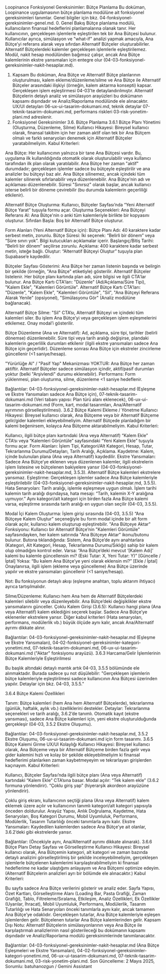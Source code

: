 Loopinance Fonksiyonel Gereksinimler: Bütçe Planlama
Bu doküman, Loopinance uygulamasının bütçe planlama modülüne ait fonksiyonel gereksinimleri tanımlar. Genel bilgiler için bkz. 04-fonksiyonel-gereksinimler-genel.md.
0. Genel Bakış
Bütçe planlama modülü, kullanıcıların finansal hedeflerini planlamalarına olanak tanır. Her kullanıcının, gerçekleşen işlemlerle eşleştirilen tek bir Ana Bütçesi bulunur. Kullanıcılar ayrıca, simülasyon ve "what-if" analizi yapmak amacıyla, Ana Bütçe’yi referans alarak veya sıfırdan Alternatif Bütçeler oluşturabilirler. Alternatif Bütçelerdeki kalemler gerçekleşen işlemlerle eşleştirilemez. Modül, nakit hesap modülünden bağımsız çalışır, ancak Ana Bütçe kalemlerinin ekstre yansımaları için entegre olur (04-03-fonksiyonel-gereksinimler-nakit-hesaplar.md).
1. Kapsam
Bu doküman, Ana Bütçe ve Alternatif Bütçe planlarının oluşturulması, kalem ekleme/düzenleme/silme ve Ana Bütçe ile Alternatif Bütçeler arasındaki ilişkiyi (örneğin, kalem aktarma konsepti) kapsar. Gerçekleşen işlem eşleştirmesi 04-03'te detaylandırılmıştır. Alternatif Bütçelerin detaylı analiz ve simülasyon arayüzleri bu dokümanın kapsamı dışındadır ve Analiz/Raporlama modülünde ele alınacaktır. UX/UI detayları 06-ux-ui-tasarim-dokumani.md, teknik detaylar 07-teknik-tasarim-dokumani.md, performans riskleri 03-risk-yonetim-plani.md adreslenir.
2. Fonksiyonel Gereksinimler
3.6. Bütçe Planlama
3.6.1 Bütçe Planı Yönetimi (Oluşturma, Düzenleme, Silme)
Kullanıcı Hikayesi: Bireysel kullanıcı olarak, finansal takibim için her zaman aktif olan tek bir Ana Bütçem olmalı ve farklı senaryoları denemek için Alternatif Bütçeler yaratabilmeliyim.
Kabul Kriterleri:

Ana Bütçe:
Her kullanıcının yalnızca bir tane Ana Bütçesi vardır. Bu, uygulama ilk kullanıldığında otomatik olarak oluşturulabilir veya kullanıcı tarafından ilk plan olarak yaratılabilir.
Ana Bütçe her zaman "aktif" durumdadır; gerçekleşen işlemler sadece bu bütçeyle eşleştirilir ve ana analizler bu bütçeyi baz alır.
Ana Bütçe silinemez, ancak içindeki tüm kalemler silinerek sıfırlanabilir veya düzenlenebilir.
Ana Bütçe'nin adı ve açıklaması düzenlenebilir. Süresi "Sınırsız" olarak başlar, ancak kullanıcı isterse belirli bir döneme çevirebilir (bu durumda kalemlerin geçerliliği etkilenir).


Alternatif Bütçe Oluşturma:
Kullanıcı, Bütçeler Sayfası’nda “Yeni Alternatif Bütçe Yarat” tuşuyla formu açar.
Oluşturma Seçenekleri:
Ana Bütçeyi Referans Al: Ana Bütçe'nin o anki tüm kalemleriyle birlikte bir kopyasını oluşturur.
Sıfırdan Başla: Boş bir Alternatif Bütçe oluşturur.


Form Alanları (Yeni Alternatif Bütçe için):
Bütçe Planı Adı: 40 karaktere kadar serbest metin, zorunlu.
Bütçe Süresi: İki seçenek: “Belirli bir dönem” veya “Süre sınırı yok”. Bilgi kutucukları açıklamalar içerir.
Başlangıç/Bitiş Tarihi: “Belirli bir dönem” seçilirse zorunlu.
Açıklama: 400 karaktere kadar serbest metin, isteğe bağlı.
Oluştur: “Alternatif Bütçeyi Oluştur” tuşuyla plan Supabase’e kaydedilir.




Bütçeler Sayfası Gösterimi:
Ana Bütçe her zaman listenin başında ve belirgin bir şekilde (örneğin, "Ana Bütçe" etiketiyle) gösterilir.
Alternatif Bütçeler listelenir.
Her bütçe planı kartında plan adı, süre bilgisi ve ilgili CTA'lar bulunur.
Ana Bütçe Kartı CTA'ları: "Düzenle" (Ad/Açıklama/Süre Tipi), "Kalem Ekle", "Kalemleri Görüntüle".
Alternatif Bütçe Kartı CTA'ları: "Düzenle", "Kalem Ekle", "Kalemleri Görüntüle", "Sil", "Ana Bütçeyi Referans Alarak Yenile" (opsiyonel), "Simülasyonu Gör" (Analiz modülüne bağlanacak).




Alternatif Bütçe Silme:
"Sil" CTA’sı, Alternatif Bütçeyi ve içindeki tüm kalemleri siler. Bu işlem Ana Bütçe’yi veya gerçekleşen işlem eşleşmelerini etkilemez. Onay modal’i gösterilir.


Bütçe Düzenleme (Ana ve Alternatif):
Ad, açıklama, süre tipi, tarihler (belirli dönemse) düzenlenebilir.
Süre tipi veya tarih aralığı değişirse, plandaki kalemlerin geçerlilik durumları etkilenir (ilgili ekstre yansımaları sadece Ana Bütçe için geçerlidir). Düzenleme sonrası Ana Bütçe için ekstreler zincirleme güncellenir (<1 saniye/hesap).


"Yürürlüğe Al" / "Pasif Yap" Mekanizması YOKTUR: Ana Bütçe her zaman aktiftir. Alternatif Bütçeler sadece simülasyon içindir, aktif/pasif durumları yoktur (belki "Arşivlendi" durumu eklenebilir).
Performans: Form yüklenmesi, plan oluşturma, silme, düzenleme <1 saniye hedeflenir.

Bağlantılar: 04-03-fonksiyonel-gereksinimler-nakit-hesaplar.md (Eşleşme ve Ekstre Yansımaları sadece Ana Bütçe için), 07-teknik-tasarim-dokumani.md (Veri tabanı yapısı: Plan türü alanı eklenecek), 06-ux-ui-tasarim-dokumani.md (Form, kart, modal tasarımları, Ana/Alternatif ayrımının görselleştirilmesi).
3.6.2 Bütçe Kalemi Ekleme / Yönetme
Kullanıcı Hikayesi: Bireysel kullanıcı olarak, Ana Bütçeme veya bir Alternatif Bütçeme gelir/gider kalemleri ekleyebilmeliyim. Alternatif Bütçede planladığım bir kalemi beğenirsem, kolayca Ana Bütçeme aktarabilmeliyim.
Kabul Kriterleri:

Kullanıcı, ilgili bütçe planı kartındaki (Ana veya Alternatif) “Kalem Ekle” CTA’sı veya “Kalemleri Görüntüle” sayfasındaki “Yeni Kalem Ekle” tuşuyla formu açar.
Form Alanları: İşlem Tipi, Kategori/Alt Kategori, Hesap, Tutar, Tekrarlanma Durumu/Detayları, Tarih Aralığı, Açıklama.
Kaydetme: Kalem, içinde bulunulan plana (Ana veya Alternatif) kaydedilir.
Ekstre Yansımaları: Sadece Ana Bütçe’ye eklenen veya düzenlenen kalemler, ilgili ekstrelerin işlem listesine ve bütçelenen bakiyelere yansır (04-03-fonksiyonel-gereksinimler-nakit-hesaplar.md, 3.5.3). Alternatif Bütçe kalemleri ekstrelere yansımaz.
Eşleştirme: Gerçekleşen işlemler sadece Ana Bütçe kalemleriyle eşleştirilebilir (04-03-fonksiyonel-gereksinimler-nakit-hesaplar.md, 3.5.5).
Hata Senaryoları:
Tarih aralığı, işlemle eşleşmeye uygun olmalı. İşlem tarihi kalemin tarih aralığı dışındaysa, hata mesajı: “Tarih, kalemin X-Y aralığına uymuyor.”
Aynı kategori/alt kategori için birden fazla Ana Bütçe kalemi varsa, eşleştirme sırasında tarih aralığı en uygun olan seçilir (04-03, 3.5.5).


Modal İçi Kalem Oluşturma: İşlem girişi sırasında (04-03, 3.5.5) “Ana Bütçeye Kalem Oluştur” seçeneğiyle bu form modal içinde bir alt form olarak açılır, kullanıcı kalem oluşturup eşleştirebilir.
"Ana Bütçeye Aktar" Fonksiyonu:
Kullanıcı bir Alternatif Bütçe’nin "Kalemleri Görüntüle" sayfasındayken, her kalem satırında "Ana Bütçeye Aktar" ikonu/butonu bulunur.
Butona tıklandığında:
Sistem, Ana Bütçe’de aynı anahtarlara (Kategori, Alt Kategori, Hesap, Tekrarlanma Durumu/Sıklığı) sahip bir kalem olup olmadığını kontrol eder.
Varsa: “Ana Bütçe’deki mevcut ‘[Kalem Adı]’ kalemi bu kalemle güncellensin mi? (Eski Tutar: X, Yeni Tutar: Y)” [Güncelle / İptal]
Yoksa: “Bu kalem Ana Bütçe’ye yeni olarak eklensin mi?” [Ekle / İptal]
Onaylanırsa, ilgili işlem (ekleme veya güncelleme) Ana Bütçe üzerinde yapılır ve ekstre yansımaları güncellenir (<1 saniye/hesap).


Not: Bu fonksiyonun detaylı akışı (eşleşme anahtarı, toplu aktarım ihtiyacı) ayrıca tartışılmalıdır.


Silme/Düzenleme: Kullanıcı hem Ana hem de Alternatif Bütçelerdeki kalemleri silebilir veya düzenleyebilir. Ana Bütçe’deki değişiklikler ekstre yansımalarını günceller.
Çoklu Kalem Girişi (3.6.5): Kullanıcı hangi plana (Ana veya Alternatif) kalem eklediğini seçerek başlar. Sadece Ana Bütçe’ye eklenenler ekstrelere yansır.
Diğer kabul kriterleri (Hata senaryoları, performans, modülerlik vb.) büyük ölçüde aynı kalır, ancak Ana/Alternatif ayrımı dikkate alınır.

Bağlantılar: 04-03-fonksiyonel-gereksinimler-nakit-hesaplar.md (Eşleşme ve Ekstre Yansımaları), 04-02-fonksiyonel-gereksinimler-kategori-yonetimi.md, 07-teknik-tasarim-dokumani.md, 06-ux-ui-tasarim-dokumani.md ("Aktar" fonksiyonu arayüzü).
3.6.3 Harcama/Gelir İşlemlerinin Bütçe Kalemleriyle Eşleştirilmesi

Bu başlık altındaki detaylı mantık artık 04-03, 3.5.5 bölümünde ele alınmaktadır.
Burada sadece şu not düşülebilir: "Gerçekleşen işlemlerin bütçe kalemleriyle eşleştirilmesi sadece kullanıcının Ana Bütçesi üzerinden yapılır. Detaylar için bkz. 04-03, 3.5.5."

3.6.4 Bütçe Kalemi Özellikleri

Tanım: Bütçe kalemleri (hem Ana hem Alternatif Bütçelerde), tekrarlanma (günlük, haftalık, aylık vb.) özelliklerini destekler.
Detaylar: Tekrarlanma seçenekleri ve tarih aralığı, 3.6.2’de tanımlı.
Otomatik kayıt (ekstre yansıması), sadece Ana Bütçe kalemleri için, yeni ekstre oluşturulduğunda gerçekleşir (04-03, 3.5.2 Ekstre Oluşumu).

Bağlantılar: 04-03-fonksiyonel-gereksinimler-nakit-hesaplar.md, 3.5.2 Ekstre Oluşumu, 06-ux-ui-tasarim-dokumani.md için form tasarımı.
3.6.5 Bütçe Kalemi Girme UX/UI Kolaylığı
Kullanıcı Hikayesi: Bireysel kullanıcı olarak, Ana Bütçeme veya bir Alternatif Bütçeme birden fazla gelir veya gider kalemini hızlı ve kolay bir şekilde ekleyebilmeliyim ki finansal hedeflerimi planlarken zaman kaybetmeyeyim ve tekrarlayan girişlerden kaçınayım.
Kabul Kriterleri:

Kullanıcı, Bütçeler Sayfası’nda ilgili bütçe planı (Ana veya Alternatif) kartındaki “Kalem Ekle” CTA’sına basar.
Modal açılır:
“Tek kalem ekle” (3.6.2 formuna yönlendirir).
“Çoklu giriş yap” (hiyerarşik akordeon arayüzüne yönlendirir).


Çoklu giriş ekranı, kullanıcının seçtiği plana (Ana veya Alternatif) kalem eklemek üzere açılır ve kullanıcının tanımlı kategori/alt kategori yapısıyla önceden doldurulur.
Arayüz Yapısı, Anlık Doğrulama, Kaydetme, Hata Senaryoları, Boş Kategori Durumu, Mobil Uyumluluk, Performans, Modülerlik, Tasarım Tutarlılığı önceki tanımlarla aynı kalır.
Ekstre Yansımaları: Kaydedilen kalemlerden sadece Ana Bütçe’ye ait olanlar, 3.6.2’deki gibi ekstrelerde yansır.

Bağlantılar: (Öncekiyle aynı, Ana/Alternatif ayrımı dikkate alınarak).
3.6.6 Bütçe Planı Detay Sayfası ve Görselleştirme
Kullanıcı Hikayesi: Bireysel kullanıcı olarak, Ana Bütçemin kategori, alt kategori ve zaman bazında detaylı analizini görselleştirilmiş bir şekilde inceleyebilmeliyim, gerçekleşen işlemlerle bütçelenen kalemlerimi karşılaştırabilmeliyim ki finansal hedeflerime ne kadar ulaştığımı anlayayım ve Ana Bütçemi optimize edeyim. (Alternatif Bütçelerin analizleri ayrı bir bölümde ele alınacaktır.)
Kabul Kriterleri:

Bu sayfa sadece Ana Bütçe verilerini gösterir ve analiz eder.
Sayfa Yapısı, Özet Kartları, Görselleştirme Alanı (Loading Bar, Pasta Grafiği, Zaman Grafiği), Tablo, Filtreleme/Sıralama, Etkileşim, Analiz Özellikleri, Ek Özellikler (Uyarılar, İhracat), Mobil Uyumluluk, Performans, Modülerlik, Tasarım Tutarlılığı ve Hata Senaryoları önceki tanımlarla aynı kalır, ancak tamamen Ana Bütçe’ye odaklıdır. Gerçekleşen tutarlar, Ana Bütçe kalemleriyle eşleşen işlemlerden gelir. Bütçelenen tutarlar Ana Bütçe kalemlerinden gelir.
Kapsam Dışı Notu: Alternatif Bütçelerin simülasyonlarının veya Ana Bütçe ile karşılaştırmalı analizlerinin nasıl gösterileceği bu dokümanın kapsamı dışındadır ve Analiz/Raporlama modülü gereksinimlerinde tanımlanacaktır.

Bağlantılar: 04-03-fonksiyonel-gereksinimler-nakit-hesaplar.md (Ana Bütçe Eşleşmeleri ve Ekstre Yansımaları), 04-02-fonksiyonel-gereksinimler-kategori-yonetimi.md, 06-ux-ui-tasarim-dokumani.md, 07-teknik-tasarim-dokumani.md, 03-risk-yonetim-plani.md.
Son Güncelleme: 2 Mayıs 2025, Sorumlu: batuhanozgun / Gemini Assistant
